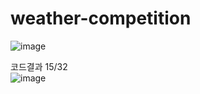 # weather-competition

![image](https://user-images.githubusercontent.com/105963819/184293761-b697f63f-9bd1-4f79-a52d-8bc505cb243e.png)  

코드결과 15/32  
![image](https://user-images.githubusercontent.com/105963819/184293949-286ebe3a-eb29-4d1d-b865-17dc4485270a.png)

